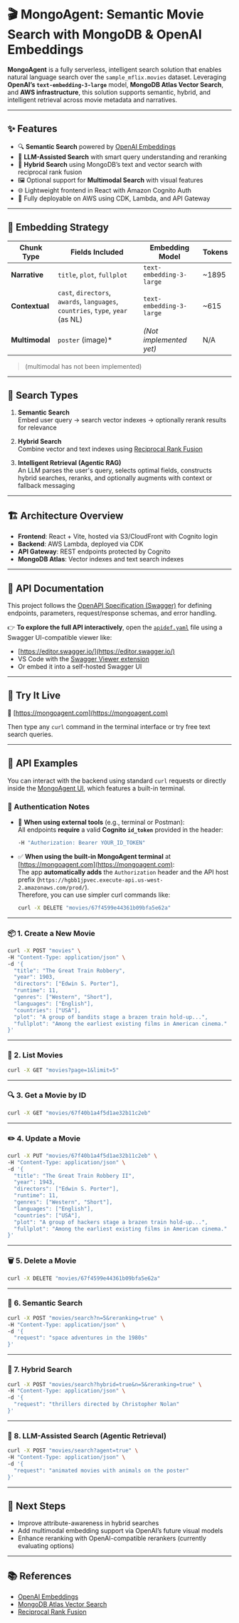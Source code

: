 # 🎬 MongoAgent: Semantic Movie Search with MongoDB & OpenAI Embeddings

**MongoAgent** is a fully serverless, intelligent search solution that enables natural language search over the `sample_mflix.movies` dataset. Leveraging **OpenAI’s `text-embedding-3-large`** model, **MongoDB Atlas Vector Search**, and **AWS infrastructure**, this solution supports semantic, hybrid, and intelligent retrieval across movie metadata and narratives.

---

## ✨ Features

- 🔍 **Semantic Search** powered by [OpenAI Embeddings](https://platform.openai.com/docs/models/text-embedding-3-large)
- 🧠 **LLM-Assisted Search** with smart query understanding and reranking
- 🔀 **Hybrid Search** using MongoDB’s text and vector search with reciprocal rank fusion
- 🖼️ Optional support for **Multimodal Search** with visual features
- 🌐 Lightweight frontend in React with Amazon Cognito Auth
- 🧱 Fully deployable on AWS using CDK, Lambda, and API Gateway

---

## 🧠 Embedding Strategy

| Chunk Type              | Fields Included                                 | Embedding Model               | Tokens |
|------------------------|--------------------------------------------------|-------------------------------|--------|
| **Narrative**          | `title`, `plot`, `fullplot`                     | `text-embedding-3-large`      | ~1895  |
| **Contextual**         | `cast`, `directors`, `awards`, `languages`, `countries`, `type`, `year` (as NL) | `text-embedding-3-large` | ~615   |
| **Multimodal**         | `poster` (image)*                               | *(Not implemented yet)*       | N/A    |

> (multimodal has not been implemented)

---

## 🔎 Search Types

1. **Semantic Search**  
   Embed user query → search vector indexes → optionally rerank results for relevance

2. **Hybrid Search**  
   Combine vector and text indexes using [Reciprocal Rank Fusion](https://www.mongodb.com/docs/atlas/atlas-vector-search/tutorials/reciprocal-rank-fusion/)

3. **Intelligent Retrieval (Agentic RAG)**  
   An LLM parses the user's query, selects optimal fields, constructs hybrid searches, reranks, and optionally augments with context or fallback messaging

---

## 🏗️ Architecture Overview

- **Frontend**: React + Vite, hosted via S3/CloudFront with Cognito login
- **Backend**: AWS Lambda, deployed via CDK
- **API Gateway**: REST endpoints protected by Cognito
- **MongoDB Atlas**: Vector indexes and text search indexes

---

## 📘 API Documentation

This project follows the [OpenAPI Specification (Swagger)](https://swagger.io/specification/) for defining endpoints, parameters, request/response schemas, and error handling.

👉 **To explore the full API interactively**, open the [`apidef.yaml`](./apidef.yaml) file using a Swagger UI-compatible viewer like:

- [https://editor.swagger.io/](https://editor.swagger.io/)
- VS Code with the [Swagger Viewer extension](https://marketplace.visualstudio.com/items?itemName=Arjun.swagger-viewer)
- Or embed it into a self-hosted Swagger UI

---

## 🚀 Try It Live

🔗 [https://mongoagent.com](https://mongoagent.com)


Then type any `curl` command in the terminal interface or try free text search queries.


---

## 🧪 API Examples

You can interact with the backend using standard `curl` requests or directly inside the [MongoAgent UI](https://mongoagent.com), which features a built-in terminal.

### 🧠 Authentication Notes

- 🔐 **When using external tools** (e.g., terminal or Postman):  
  All endpoints **require** a valid **Cognito `id_token`** provided in the header:
  ```bash
  -H "Authorization: Bearer YOUR_ID_TOKEN"
  ```

- ✅ **When using the built-in MongoAgent terminal** at [https://mongoagent.com](https://mongoagent.com):  
  The app **automatically adds** the `Authorization` header and the API host prefix (`https://hgbb1jpvec.execute-api.us-west-2.amazonaws.com/prod/`).  
  Therefore, you can use simpler curl commands like:

  ```bash
  curl -X DELETE "movies/67f4599e44361b09bfa5e62a"
  ```

---

### 📦 1. Create a New Movie

```bash
curl -X POST "movies" \
-H "Content-Type: application/json" \
-d '{
  "title": "The Great Train Robbery",
  "year": 1903,
  "directors": ["Edwin S. Porter"],
  "runtime": 11,
  "genres": ["Western", "Short"],
  "languages": ["English"],
  "countries": ["USA"],
  "plot": "A group of bandits stage a brazen train hold-up...",
  "fullplot": "Among the earliest existing films in American cinema."
}'
```

---

### 📄 2. List Movies

```bash
curl -X GET "movies?page=1&limit=5"
```

---

### 🔍 3. Get a Movie by ID

```bash
curl -X GET "movies/67f40b1a4f5d1ae32b11c2eb"
```

---

### ✏️ 4. Update a Movie

```bash
curl -X PUT "movies/67f40b1a4f5d1ae32b11c2eb" \
-H "Content-Type: application/json" \
-d '{
  "title": "The Great Train Robbery II",
  "year": 1943,
  "directors": ["Edwin S. Porter"],
  "runtime": 11,
  "genres": ["Western", "Short"],
  "languages": ["English"],
  "countries": ["USA"],
  "plot": "A group of hackers stage a brazen train hold-up...",
  "fullplot": "Among the earliest existing films in American cinema."
}'
```

---

### 🗑️ 5. Delete a Movie

```bash
curl -X DELETE "movies/67f4599e44361b09bfa5e62a"
```

---

### 🔎 6. Semantic Search

```bash
curl -X POST "movies/search?n=5&reranking=true" \
-H "Content-Type: application/json" \
-d '{
  "request": "space adventures in the 1980s"
}'
```

---

### 🔀 7. Hybrid Search

```bash
curl -X POST "movies/search?hybrid=true&n=5&reranking=true" \
-H "Content-Type: application/json" \
-d '{
  "request": "thrillers directed by Christopher Nolan"
}'
```

---

### 🤖 8. LLM-Assisted Search (Agentic Retrieval)

```bash
curl -X POST "movies/search?agent=true" \
-H "Content-Type: application/json" \
-d '{
  "request": "animated movies with animals on the poster"
}'
```

---


## 🧩 Next Steps

- Improve attribute-awareness in hybrid searches
- Add multimodal embedding support via OpenAI’s future visual models
- Enhance reranking with OpenAI-compatible rerankers (currently evaluating options)

---

## 📚 References

- [OpenAI Embeddings](https://platform.openai.com/docs/models/text-embedding-3-large)
- [MongoDB Atlas Vector Search](https://www.mongodb.com/docs/atlas/atlas-vector-search/)
- [Reciprocal Rank Fusion](https://www.mongodb.com/docs/atlas/atlas-vector-search/tutorials/reciprocal-rank-fusion/)

